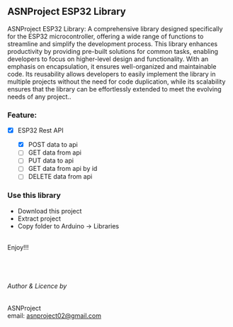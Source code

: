 <!--
 Copyright 2024 ariefsetyonugroho
 
 Licensed under the Apache License, Version 2.0 (the "License");
 you may not use this file except in compliance with the License.
 You may obtain a copy of the License at
 
     https://www.apache.org/licenses/LICENSE-2.0
 
 Unless required by applicable law or agreed to in writing, software
 distributed under the License is distributed on an "AS IS" BASIS,
 WITHOUT WARRANTIES OR CONDITIONS OF ANY KIND, either express or implied.
 See the License for the specific language governing permissions and
 limitations under the License.
-->

## ASNProject ESP32 Library 

ASNProject ESP32 Library: A comprehensive library designed specifically for the ESP32 microcontroller, offering a wide range of functions to streamline and simplify the development process. This library enhances productivity by providing pre-built solutions for common tasks, enabling developers to focus on higher-level design and functionality. With an emphasis on encapsulation, it ensures well-organized and maintainable code. Its reusability allows developers to easily implement the library in multiple projects without the need for code duplication, while its scalability ensures that the library can be effortlessly extended to meet the evolving needs of any project.. 

### Feature:
- [x] ESP32 Rest API

    - [x] POST data to api
    - [ ] GET data from api
    - [ ] PUT data to api
    - [ ] GET data from api by id
    - [ ] DELETE data from api
<!-- - [x] Capture with webcam
- [ ] Capture camera using Raspberry Pi 4 camera
- [x] Send classification using Telegram -->

### Use this library
- Download this project 
- Extract project
- Copy folder to Arduino -> Libraries

<br />
Enjoy!!!
<br />
<br />
<br />
<br />

###### Author & Licence by

ASNProject<br />
email: asnproject02@gmail.com